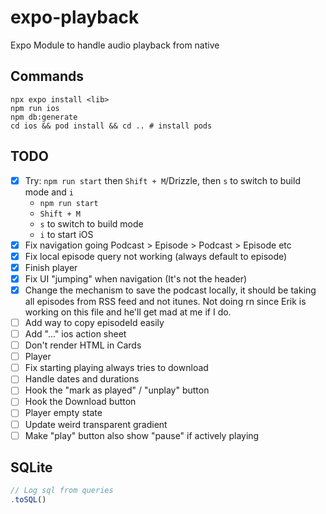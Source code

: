 # expo-playback

Expo Module to handle audio playback from native

## Commands

```shell
npx expo install <lib>
npm run ios
npm db:generate
cd ios && pod install && cd .. # install pods
```

## TODO

- [x] Try: `npm run start` then `Shift + M`/Drizzle, then `s` to switch to build mode and `i`
  - `npm run start`
  - `Shift + M`
  - `s` to switch to build mode
  - `i` to start iOS
- [x] Fix navigation going Podcast > Episode > Podcast > Episode etc
- [x] Fix local episode query not working (always default to episode)
- [x] Finish player
- [x] Fix UI "jumping" when navigation (It's not the header)
- [x] Change the mechanism to save the podcast locally, it should be taking all episodes from RSS feed and not itunes. Not doing rn since Erik is working on this file and he'll get mad at me if I do.
- [ ] Add way to copy episodeId easily
- [ ] Add "..." ios action sheet
- [ ] Don't render HTML in Cards
- [ ] Player
- [ ] Fix starting playing always tries to download
- [ ] Handle dates and durations
- [ ] Hook the "mark as played" / "unplay" button
- [ ] Hook the Download button
- [ ] Player empty state
- [ ] Update weird transparent gradient
- [ ] Make "play" button also show "pause" if actively playing

## SQLite

```ts
// Log sql from queries
.toSQL()
```
